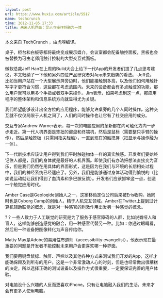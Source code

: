 ```yaml
---
layout: post
url: https://www.huxiu.com/article/5517
name: techcrunch
time: 2012-11-05 17:33
title: 未来人机界面：显示与操作将融为一体
---
```

本文来自 TechCrunch ，由虎嗅编译。

桌子，柜台和白板等都将最终变成展示媒介。会议室都会配备触控面板，黑板也会被替换为可由老师用触针控制的大型交互式面板。

微软总裁Jeff Han在上周的Build大会上给下一代App的开发者们提了几点思考建议，本文归纳了一下他和另外四位产品研究者对App未来趋势的看法。 Jeff说，比如当用户站在一个大型展示屏旁边时，他们能接触到多高，以及他们如何用触针写字才更符合习惯，这些都在考虑范围内。未来的设备都会有多点触控的功能，那么用户就可以用多个手指或者双手来操作。Jim表示，如果考虑到这一点，那应用程序的整体架构和信息系统方向就显得尤为关键。

我们希望能够设计出全方位的应用程序，能够允许桌旁的几个人同时操作。这种交互就不仅仅局限于人机之间了，人们的同时操作也让它有了社交应用的成分。

交互专家Andrew Warner表示，每一次的电脑应用的革新都在向可触化方向一步步走近。第一代人机界面是笨拙的键盘和终端机，然后是鼠标（需要整只手臂的操作），然后是触摸板（只需用指尖轻触），一直到现在的触摸屏（把显示与操作融为一体）。

下一代新技术应该让用户得到我们平时触碰物体一样的真实触感。开发者们要始终记住人都是，我们的身体就是最好的人机界面。即使我们有办法把想法直接变为音乐，但是我们仍然在用具体的界面形式，这是因为在我们与环境的长期相处过程中，我们的神经系统已经适应了。另外，我们是能够通过身体活动得到愉悦的（比如说运动就让我们得到了血清素和多巴胺反馈）。开发者们应该抓牢这一点，创造一个触觉应用时代。

Amber Case是Geoloqide创始人之一，这家移动定位公司后来被Eris收购。她同时也是Cyborg Camp的创始人，精于人机交互领域。Amber在Twitter上提到过计算机辅助联觉的概念，就是对一种感官的刺激作用出发另一种感觉的概念。

? ? 一些人致力于人工联觉的研究是为了服务于感官障碍的人群，比如说聋哑人和盲人，这样能够创造感觉的融合，用一种感官代替另一种。比如：你通过眼睛看，然后用一种设备把图像转化为声音传给你。

Matty May是Adobe的易用性布道师（accessibility evangelist），他表示现在最重要的问题是开发者不能控制未来用户会更喜欢哪一种界面。

我们要用键盘鼠标、触屏、声控以及其他各种方式来测试我们开发的App，这样才能确保顾及到所有的用户。这是一个非常激动人心的时刻，但是也经常做出很糟糕的决定。所以选择正确的测试设备以及操作方式很重要，一定要保证完善的用户体验。

对电脑没什么兴趣的人反而更喜欢iPhone。只有让电脑融入我们的生活，未来才会有更多人使用电脑。

